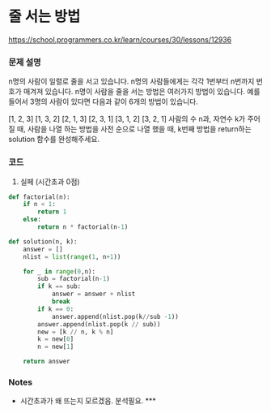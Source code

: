 # 줄 서는 방법
https://school.programmers.co.kr/learn/courses/30/lessons/12936

### 문제 설명
n명의 사람이 일렬로 줄을 서고 있습니다. n명의 사람들에게는 각각 1번부터 n번까지 번호가 매겨져 있습니다. n명이 사람을 줄을 서는 방법은 여러가지 방법이 있습니다. 예를 들어서 3명의 사람이 있다면 다음과 같이 6개의 방법이 있습니다.

[1, 2, 3]
[1, 3, 2]
[2, 1, 3]
[2, 3, 1]
[3, 1, 2]
[3, 2, 1]
사람의 수 n과, 자연수 k가 주어질 때, 사람을 나열 하는 방법을 사전 순으로 나열 했을 때, k번째 방법을 return하는 solution 함수를 완성해주세요.

### 코드
1. 실페 (시간초과 0점)
```python
def factorial(n):
    if n < 1:
        return 1
    else:
        return n * factorial(n-1)

def solution(n, k):
    answer = []
    nlist = list(range(1, n+1))

    for _ in range(0,n):
        sub = factorial(n-1)
        if k == sub:
            answer = answer + nlist
            break
        if k == 0:
            answer.append(nlist.pop(k//sub -1))
        answer.append(nlist.pop(k // sub))
        new = [k // n, k % n]
        k = new[0]
        n = new[1]

    return answer
```

### Notes
- 시간초과가 왜 뜨는지 모르겠음. 분석필요. ***